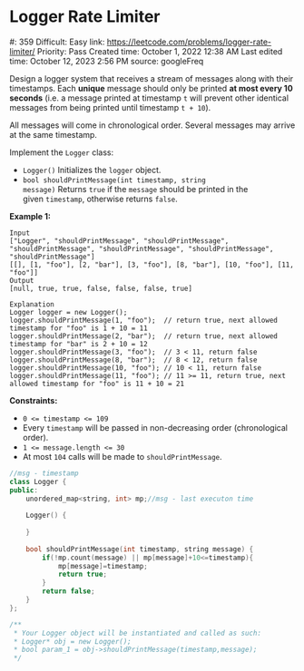 # Logger Rate Limiter

#: 359
Difficult: Easy
link: https://leetcode.com/problems/logger-rate-limiter/
Priority: Pass
Created time: October 1, 2022 12:38 AM
Last edited time: October 12, 2023 2:56 PM
source: googleFreq

Design a logger system that receives a stream of messages along with their timestamps. Each **unique** message should only be printed **at most every 10 seconds** (i.e. a message printed at timestamp `t` will prevent other identical messages from being printed until timestamp `t + 10`).

All messages will come in chronological order. Several messages may arrive at the same timestamp.

Implement the `Logger` class:

- `Logger()` Initializes the `logger` object.
- `bool shouldPrintMessage(int timestamp, string message)` Returns `true` if the `message` should be printed in the given `timestamp`, otherwise returns `false`.

**Example 1:**

```
Input
["Logger", "shouldPrintMessage", "shouldPrintMessage", "shouldPrintMessage", "shouldPrintMessage", "shouldPrintMessage", "shouldPrintMessage"]
[[], [1, "foo"], [2, "bar"], [3, "foo"], [8, "bar"], [10, "foo"], [11, "foo"]]
Output
[null, true, true, false, false, false, true]

Explanation
Logger logger = new Logger();
logger.shouldPrintMessage(1, "foo");  // return true, next allowed timestamp for "foo" is 1 + 10 = 11
logger.shouldPrintMessage(2, "bar");  // return true, next allowed timestamp for "bar" is 2 + 10 = 12
logger.shouldPrintMessage(3, "foo");  // 3 < 11, return false
logger.shouldPrintMessage(8, "bar");  // 8 < 12, return false
logger.shouldPrintMessage(10, "foo"); // 10 < 11, return false
logger.shouldPrintMessage(11, "foo"); // 11 >= 11, return true, next allowed timestamp for "foo" is 11 + 10 = 21

```

**Constraints:**

- `0 <= timestamp <= 109`
- Every `timestamp` will be passed in non-decreasing order (chronological order).
- `1 <= message.length <= 30`
- At most `104` calls will be made to `shouldPrintMessage`.

```cpp
//msg - timestamp
class Logger {
public:
    unordered_map<string, int> mp;//msg - last executon time
    
    Logger() {
        
    }
    
    bool shouldPrintMessage(int timestamp, string message) {
        if(!mp.count(message) || mp[message]+10<=timestamp){
            mp[message]=timestamp;
            return true;
        }
        return false;
    }
};

/**
 * Your Logger object will be instantiated and called as such:
 * Logger* obj = new Logger();
 * bool param_1 = obj->shouldPrintMessage(timestamp,message);
 */
```